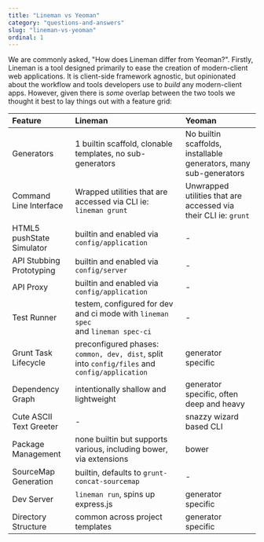```yaml
---
title: "Lineman vs Yeoman"
category: "questions-and-answers"
slug: "lineman-vs-yeoman"
ordinal: 1
---
```


We are commonly asked, "How does Lineman differ from Yeoman?". Firstly, Lineman is a tool designed primarily to ease the creation of modern-client web applications. It is client-side framework agnostic, but opinionated about the workflow and tools developers use to _build_ any modern-client apps. However, given there is _some_ overlap between the two tools we thought it best to lay things out with a feature grid:

| Feature | Lineman | Yeoman |
|:--|:--|:--|
| Generators                | 1 builtin scaffold, clonable templates, no sub-generators       | No builtin scaffolds, installable generators, many sub-generators |
| Command Line Interface    | Wrapped utilities that are accessed via CLI ie: `lineman grunt` | Unwrapped utilities that are accessed via their CLI ie: `grunt`   |
| HTML5 pushState Simulator | builtin and enabled via `config/application` | - |
| API Stubbing Prototyping | builtin and enabled via `config/server` | - |
| API Proxy | builtin and enabled via `config/application` | - |
| Test Runner | testem, configured for dev and ci mode with `lineman spec`<br> and `lineman spec-ci` | - |
| Grunt Task Lifecycle | preconfigured phases: `common, dev, dist`, split into `config/files` and `config/application` | generator specific |
| Dependency Graph | intentionally shallow and lightweight | generator specific, often deep and heavy |
| Cute ASCII Text Greeter | - | snazzy wizard based CLI |
| Package Management | none builtin but supports various, including bower, via extensions | bower |
| SourceMap Generation | builtin, defaults to `grunt-concat-sourcemap` | - |
| Dev Server | `lineman run`, spins up express.js | generator specific |
| Directory Structure | common across project templates | generator specific |
